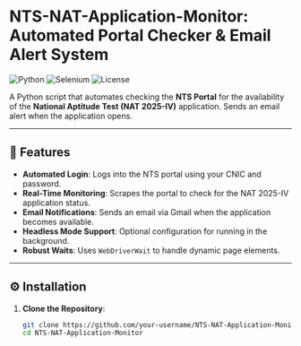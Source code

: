# NTS-NAT-Application-Monitor: Automated Portal Checker & Email Alert System

![Python](https://img.shields.io/badge/Python-3.8%2B-blue)
![Selenium](https://img.shields.io/badge/Selenium-4.0%2B-orange)
![License](https://img.shields.io/badge/License-MIT-green)

A Python script that automates checking the **NTS Portal** for the availability of the **National Aptitude Test (NAT 2025-IV)** application. Sends an email alert when the application opens.

---

## 🚀 Features
- **Automated Login**: Logs into the NTS portal using your CNIC and password.
- **Real-Time Monitoring**: Scrapes the portal to check for the NAT 2025-IV application status.
- **Email Notifications**: Sends an email via Gmail when the application becomes available.
- **Headless Mode Support**: Optional configuration for running in the background.
- **Robust Waits**: Uses `WebDriverWait` to handle dynamic page elements.

---

## ⚙️ Installation
1. **Clone the Repository**:
   ```bash
   git clone https://github.com/your-username/NTS-NAT-Application-Monitor.git
   cd NTS-NAT-Application-Monitor
